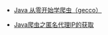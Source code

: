 * [Java 从零开始学爬虫（gecco）](https://blog.csdn.net/qq_33601179/article/details/80458668)

* [Java爬虫之匿名代理IP的获取](https://cloud.tencent.com/developer/article/1154923)

